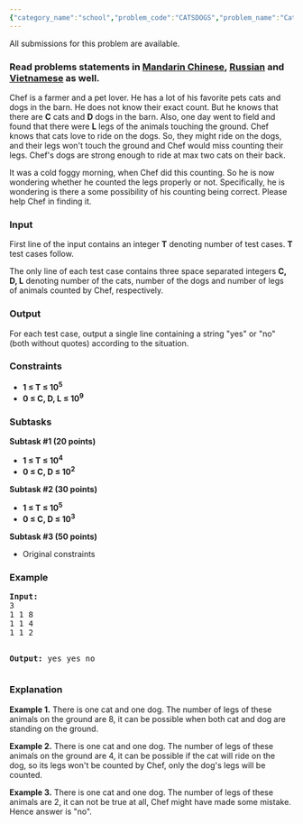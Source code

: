 ```yaml
---
{"category_name":"school","problem_code":"CATSDOGS","problem_name":"Cats and Dogs","languages_supported":{"0":"ADA","1":"ASM","2":"BASH","3":"BF","4":"C","5":"C99 strict","6":"CAML","7":"CLOJ","8":"CLPS","9":"CPP 4.3.2","10":"CPP 4.9.2","11":"CPP14","12":"CS2","13":"D","14":"ERL","15":"FORT","16":"FS","17":"GO","18":"HASK","19":"ICK","20":"ICON","21":"JAVA","22":"JS","23":"LISP clisp","24":"LISP sbcl","25":"LUA","26":"NEM","27":"NICE","28":"NODEJS","29":"PAS fpc","30":"PAS gpc","31":"PERL","32":"PERL6","33":"PHP","34":"PIKE","35":"PRLG","36":"PYPY","37":"PYTH","38":"PYTH 3.4","39":"RUBY","40":"SCALA","41":"SCM chicken","42":"SCM guile","43":"SCM qobi","44":"ST","45":"TCL","46":"TEXT","47":"WSPC"},"max_timelimit":1,"source_sizelimit":50000,"problem_author":"admin2","problem_tester":"iscsi","date_added":"11-04-2016","tags":{"0":"ad","1":"admin2","2":"cakewalk","3":"jan17"},"editorial_url":"https://discuss.codechef.com/problems/CATSDOGS","time":{"view_start_date":1484731800,"submit_start_date":1484731800,"visible_start_date":1484731800,"end_date":1735669800},"layout":"problem"}
---
```

<span class="solution-visible-txt">All submissions for this problem are available.</span><h3> Read problems statements in <a target="_blank" href="http://www.codechef.com/download/translated/JAN17/mandarin/CATSDOGS.pdf">Mandarin Chinese</a>, <a target="_blank" href="http://www.codechef.com/download/translated/JAN17/russian/CATSDOGS.pdf">Russian</a> and <a target="_blank" href="http://www.codechef.com/download/translated/JAN17/vietnamese/CATSDOGS.pdf">Vietnamese</a> as well.</h3>

<p>Chef is a farmer and a pet lover. He has a lot of his favorite pets cats and dogs in the barn. He does not know their exact count. But he knows that there are <b>C</b> cats and <b>D</b> dogs in the barn. Also, one day went to field and found that there were <b>L</b> legs of the animals touching the ground. Chef knows that cats love to ride on the dogs. So, they might ride on the dogs, and their legs won't touch the ground and Chef would miss counting their legs. Chef's dogs are strong enough to ride at max two cats on their back.</p>

<p>It was a cold foggy morning, when Chef did this counting. So he is now wondering whether he counted the legs properly or not. Specifically, he is wondering is there a some possibility of his counting being correct. Please help Chef in finding it.</p>

<h3>Input</h3>
<p>First line of the input contains an integer <b>T</b> denoting number of test cases. <b>T</b> test cases follow.</p>
<p>The only line of each test case contains three space separated integers <b>C, D, L</b> denoting number of the cats, number of the dogs and number of legs of animals counted by Chef, respectively.</p>

<h3>Output</h3>
<p>For each test case, output a single line containing a string "yes" or "no" (both without quotes) according to the situation.</p>

<h3>Constraints</h3>
<ul>
<li><b>1 ≤ T ≤ 10<sup>5</sup></b></li>
<li><b>0 ≤ C, D, L ≤ 10<sup>9</sup></b></li>
</ul>

<h3>Subtasks</h3>
<p>
<b>Subtask #1 (20 points)</b> 
<ul>
<li><b>1 ≤ T ≤ 10<sup>4</sup></b></li>
<li><b>0 ≤ C, D ≤ 10<sup>2</sup></b></li>
</ul>
</p>

<p>
<b>Subtask #2 (30 points)</b> 
<ul>
<li><b>1 ≤ T ≤ 10<sup>5</sup></b></li>
<li><b>0 ≤ C, D ≤ 10<sup>3</sup></b></li>
</ul>
</p>

<p>
<b>Subtask #3 (50 points)</b> 
<ul>
<li>Original constraints</li>
</ul>
</p>

<h3>Example</h3>
<pre><b>Input:</b>
3
1 1 8
1 1 4
1 1 2

<b>Output:</b>
yes
yes
no
</pre>

<h3>Explanation</h3>
<p><b>Example 1.</b> There is one cat and one dog. The number of legs of these animals on the ground are 8, it can be possible when both cat and dog are standing on the ground.</p>
<p><b>Example 2.</b> There is one cat and one dog. The number of legs of these animals on the ground are 4, it can be possible if the cat will ride on the dog, so its legs won't be counted by Chef, only the dog's legs will be counted.</p>
<p><b>Example 3.</b> There is one cat and one dog. The number of legs of these animals are 2, it can not be true at all, Chef might have made some mistake. Hence answer is "no".</p>
